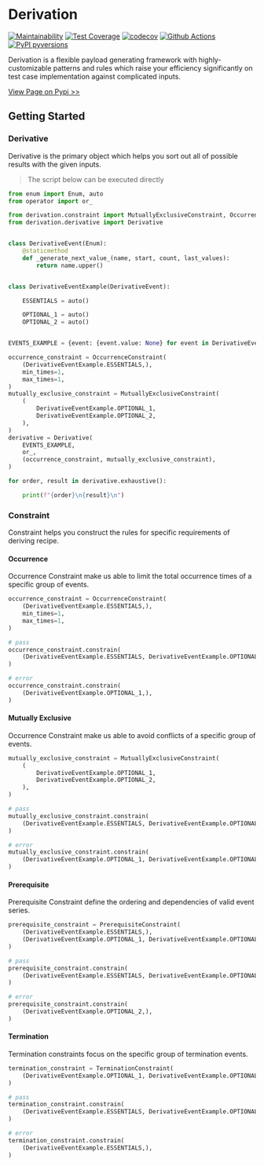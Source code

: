# Derivation

[![Maintainability](https://api.codeclimate.com/v1/badges/08e384eaba6ad7375e8b/maintainability)](https://codeclimate.com/github/RainrainWu/derivation/maintainability)
[![Test Coverage](https://api.codeclimate.com/v1/badges/08e384eaba6ad7375e8b/test_coverage)](https://codeclimate.com/github/RainrainWu/derivation/test_coverage)
[![codecov](https://codecov.io/gh/RainrainWu/derivation/branch/master/graph/badge.svg?token=at8Ckp5iLi)](https://codecov.io/gh/RainrainWu/derivation)
[![Github Actions](https://github.com/RainrainWu/derivation/actions/workflows/pull_request.yml/badge.svg)](https://github.com/RainrainWu/derivation/actions/workflows/pull_request.yml)
[![PyPI pyversions](https://img.shields.io/pypi/pyversions/derivation.svg)](https://pypi.python.org/pypi/derivation/)

Derivation is a flexible payload generating framework with highly-customizable patterns and rules which raise your efficiency significantly on test case implementation against complicated inputs.

[View Page on Pypi >>](https://pypi.org/project/derivation/)

## Getting Started

### Derivative

Derivative is the primary object which helps you sort out all of possible results with the given inputs.

> The script below can be executed directly
```python
from enum import Enum, auto
from operator import or_

from derivation.constraint import MutuallyExclusiveConstraint, OccurrenceConstraint
from derivation.derivative import Derivative


class DerivativeEvent(Enum):
    @staticmethod
    def _generate_next_value_(name, start, count, last_values):
        return name.upper()


class DerivativeEventExample(DerivativeEvent):

    ESSENTIALS = auto()

    OPTIONAL_1 = auto()
    OPTIONAL_2 = auto()


EVENTS_EXAMPLE = {event: {event.value: None} for event in DerivativeEventExample}

occurrence_constraint = OccurrenceConstraint(
    (DerivativeEventExample.ESSENTIALS,),
    min_times=1,
    max_times=1,
)
mutually_exclusive_constraint = MutuallyExclusiveConstraint(
    (
        DerivativeEventExample.OPTIONAL_1,
        DerivativeEventExample.OPTIONAL_2,
    ),
)
derivative = Derivative(
    EVENTS_EXAMPLE,
    or_,
    (occurrence_constraint, mutually_exclusive_constraint),
)

for order, result in derivative.exhaustive():

    print(f"{order}\n{result}\n")

```

### Constraint

Constraint helps you construct the rules for specific requirements of deriving recipe.

#### Occurrence

Occurrence Constraint make us able to limit the total occurrence times of a specific group of events.

```python
occurrence_constraint = OccurrenceConstraint(
    (DerivativeEventExample.ESSENTIALS,),
    min_times=1,
    max_times=1,
)

# pass
occurrence_constraint.constrain(
    (DerivativeEventExample.ESSENTIALS, DerivativeEventExample.OPTIONAL_1),
)

# error
occurrence_constraint.constrain(
    (DerivativeEventExample.OPTIONAL_1,),
)
```

#### Mutually Exclusive

Occurrence Constraint make us able to avoid conflicts of a specific group of events.

```python
mutually_exclusive_constraint = MutuallyExclusiveConstraint(
    (
        DerivativeEventExample.OPTIONAL_1,
        DerivativeEventExample.OPTIONAL_2,
    ),
)

# pass
mutually_exclusive_constraint.constrain(
    (DerivativeEventExample.ESSENTIALS, DerivativeEventExample.OPTIONAL_1),
)

# error
mutually_exclusive_constraint.constrain(
    (DerivativeEventExample.OPTIONAL_1, DerivativeEventExample.OPTIONAL_2),
)
```

#### Prerequisite

Prerequisite Constraint define the ordering and dependencies of valid event series.

```python
prerequisite_constraint = PrerequisiteConstraint(
    (DerivativeEventExample.ESSENTIALS,),
    (DerivativeEventExample.OPTIONAL_1, DerivativeEventExample.OPTIONAL_2),
)

# pass
prerequisite_constraint.constrain(
    (DerivativeEventExample.ESSENTIALS, DerivativeEventExample.OPTIONAL_1),
)

# error
prerequisite_constraint.constrain(
    (DerivativeEventExample.OPTIONAL_2,),
)
```

#### Termination

Termination constraints focus on the specific group of termination events.

```python
termination_constraint = TerminationConstraint(
    (DerivativeEventExample.OPTIONAL_1, DerivativeEventExample.OPTIONAL_2),
)

# pass
termination_constraint.constrain(
    (DerivativeEventExample.ESSENTIALS, DerivativeEventExample.OPTIONAL_1),
)

# error
termination_constraint.constrain(
    (DerivativeEventExample.ESSENTIALS,),
)
```

